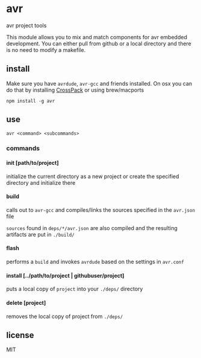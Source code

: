 # avr

avr project tools

This module allows you to mix and match components for avr embedded development.  You can either pull from github or a local directory and there is no need to modify a makefile.

## install

Make sure you have `avrdude`, `avr-gcc` and friends installed.  On osx you can do that by installing [CrossPack](http://www.obdev.at/avrmacpack/) or using brew/macports

`npm install -g avr`

## use

`avr <command> <subcommands>`

### commands

#### init [path/to/project]

initialize the current directory as a new project or create the specified directory and initialize there

#### build

calls out to `avr-gcc` and compiles/links the sources specified in the `avr.json` file

`sources` found in `deps/*/avr.json` are also compiled and the resulting artifacts are put in `./build/`

#### flash

performs a `build` and invokes `avrdude` based on the settings in `avr.conf`

#### install [../path/to/project | githubuser/project]

puts a local copy of `project` into your `./deps/` directory

#### delete [project]

removes the local copy of project from `./deps/`


## license

MIT